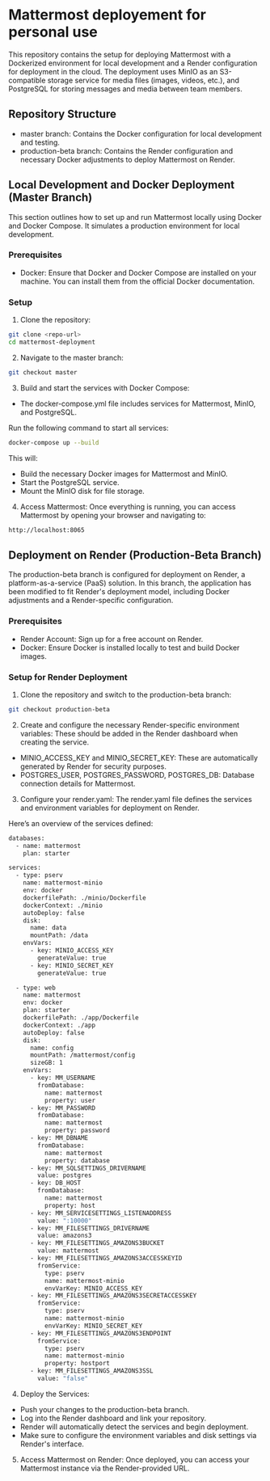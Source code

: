 # Mattermost deployement for personal use

This repository contains the setup for deploying Mattermost with a Dockerized environment for local development and a Render configuration for deployment in the cloud. The deployment uses MinIO as an S3-compatible storage service for media files (images, videos, etc.), and PostgreSQL for storing messages and media between team members.

## Repository Structure
- master branch: Contains the Docker configuration for local development and testing.
- production-beta branch: Contains the Render configuration and necessary Docker adjustments to deploy Mattermost on Render.

## Local Development and Docker Deployment (Master Branch)
This section outlines how to set up and run Mattermost locally using Docker and Docker Compose. It simulates a production environment for local development.

### Prerequisites
- Docker: Ensure that Docker and Docker Compose are installed on your machine. You can install them from the official Docker documentation.
### Setup
1. Clone the repository:

```bash
git clone <repo-url>
cd mattermost-deployment
```

2. Navigate to the master branch:

```bash
git checkout master
```

3. Build and start the services with Docker Compose:
- The docker-compose.yml file includes services for Mattermost, MinIO, and PostgreSQL.

Run the following command to start all services:

```bash
docker-compose up --build
```

This will:

- Build the necessary Docker images for Mattermost and MinIO.
- Start the PostgreSQL service.
- Mount the MinIO disk for file storage.

4. Access Mattermost: Once everything is running, you can access Mattermost by opening your browser and navigating to:

```bash
http://localhost:8065
```

## Deployment on Render (Production-Beta Branch)
The production-beta branch is configured for deployment on Render, a platform-as-a-service (PaaS) solution. In this branch, the application has been modified to fit Render's deployment model, including Docker adjustments and a Render-specific configuration.

### Prerequisites
- Render Account: Sign up for a free account on Render.
- Docker: Ensure Docker is installed locally to test and build Docker images.

### Setup for Render Deployment
1. Clone the repository and switch to the production-beta branch:

```bash
git checkout production-beta
```

2. Create and configure the necessary Render-specific environment variables: These should be added in the Render dashboard when creating the service.

- MINIO_ACCESS_KEY and MINIO_SECRET_KEY: These are automatically generated by Render for security purposes.
- POSTGRES_USER, POSTGRES_PASSWORD, POSTGRES_DB: Database connection details for Mattermost.

3. Configure your render.yaml: The render.yaml file defines the services and environment variables for deployment on Render.

Here’s an overview of the services defined:

```bash
databases:
  - name: mattermost
    plan: starter

services:
  - type: pserv
    name: mattermost-minio
    env: docker
    dockerfilePath: ./minio/Dockerfile
    dockerContext: ./minio
    autoDeploy: false
    disk:
      name: data
      mountPath: /data
    envVars:
      - key: MINIO_ACCESS_KEY
        generateValue: true
      - key: MINIO_SECRET_KEY
        generateValue: true

  - type: web
    name: mattermost
    env: docker
    plan: starter
    dockerfilePath: ./app/Dockerfile
    dockerContext: ./app
    autoDeploy: false
    disk:
      name: config
      mountPath: /mattermost/config
      sizeGB: 1
    envVars:
      - key: MM_USERNAME
        fromDatabase:
          name: mattermost
          property: user
      - key: MM_PASSWORD
        fromDatabase:
          name: mattermost
          property: password
      - key: MM_DBNAME
        fromDatabase:
          name: mattermost
          property: database
      - key: MM_SQLSETTINGS_DRIVERNAME
        value: postgres
      - key: DB_HOST
        fromDatabase:
          name: mattermost
          property: host
      - key: MM_SERVICESETTINGS_LISTENADDRESS
        value: ":10000"
      - key: MM_FILESETTINGS_DRIVERNAME
        value: amazons3
      - key: MM_FILESETTINGS_AMAZONS3BUCKET
        value: mattermost
      - key: MM_FILESETTINGS_AMAZONS3ACCESSKEYID
        fromService:
          type: pserv
          name: mattermost-minio
          envVarKey: MINIO_ACCESS_KEY
      - key: MM_FILESETTINGS_AMAZONS3SECRETACCESSKEY
        fromService:
          type: pserv
          name: mattermost-minio
          envVarKey: MINIO_SECRET_KEY
      - key: MM_FILESETTINGS_AMAZONS3ENDPOINT
        fromService:
          type: pserv
          name: mattermost-minio
          property: hostport
      - key: MM_FILESETTINGS_AMAZONS3SSL
        value: "false"
```

4. Deploy the Services:
- Push your changes to the production-beta branch.
- Log into the Render dashboard and link your repository.
- Render will automatically detect the services and begin deployment.
- Make sure to configure the environment variables and disk settings via Render's interface.

5. Access Mattermost on Render: Once deployed, you can access your Mattermost instance via the Render-provided URL.
